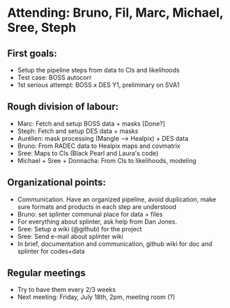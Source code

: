 # Attending: Bruno, Fil, Marc, Michael, Sree, Steph

## First goals:

* Setup the pipeline steps from data to Cls and likelihoods
* Test case: BOSS autocorr
* 1st serious attempt: BOSS x DES Y1, preliminary on SVA1

## Rough division of labour:

* Marc: Fetch and setup BOSS data + masks [Done?]
* Steph: Fetch and setup DES data + masks
* Aurélien: mask processing (Mangle --> Healpix) + DES data 
* Bruno: From RADEC data to Healpix maps and covmatrix
* Sree: Maps to Cls (Black Pearl and Laura's code)
* Michael + Sree + Donnacha: From Cls to likelihoods, modeling

## Organizational points:

* Communication. Have an organized pipeline, avoid duplication, make sure formats and products in each step are understood
* Bruno: set splinter communal place for data + files
* For everything about splinter, ask help from Dan Jones.
* Sree: Setup a wiki (@github) for the project
* Sree: Send e-mail about splinter wiki
* In brief, documentation and communication, github wiki for doc and splinter for codes+data

## Regular meetings

* Try to have them every 2/3 weeks
* Next meeting: Friday, July 18th, 2pm, meeting room (?)
